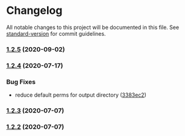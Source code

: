 # Changelog

All notable changes to this project will be documented in this file. See [standard-version](https://github.com/conventional-changelog/standard-version) for commit guidelines.

### [1.2.5](https://github.com/awslabs/aws-lambda-container-image-converter/compare/1.2.4...1.2.5) (2020-09-02)

### [1.2.4](https://github.com/awslabs/aws-lambda-container-image-converter/compare/1.2.3...1.2.4) (2020-07-17)


### Bug Fixes

* reduce default perms for output directory ([3383ec2](https://github.com/awslabs/aws-lambda-container-image-converter/commit/3383ec231c1f92a058ca320c716cbc913bc03720))

### [1.2.3](https://github.com/awslabs/aws-lambda-container-image-converter/compare/1.2.2...1.2.3) (2020-07-07)

### [1.2.2](https://github.com/awslabs/aws-lambda-container-image-converter/compare/1.2.1...1.2.2) (2020-07-07)
